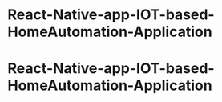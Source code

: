 # React-Native-app-IOT-based-HomeAutomation-Application
# React-Native-app-IOT-based-HomeAutomation-Application
